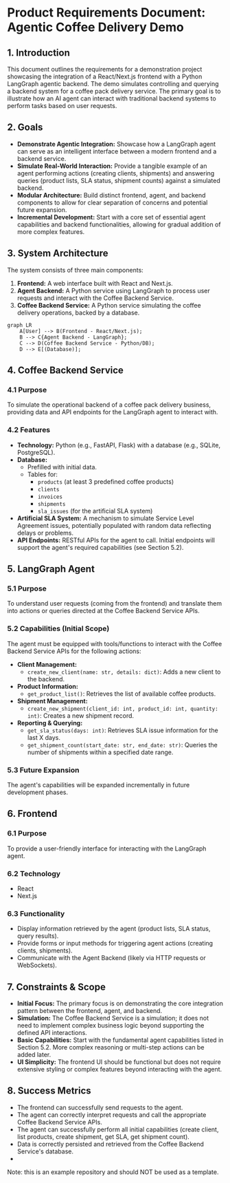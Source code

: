 # Product Requirements Document: Agentic Coffee Delivery Demo

## 1. Introduction

This document outlines the requirements for a demonstration project showcasing the integration of a React/Next.js frontend with a Python LangGraph agentic backend. The demo simulates controlling and querying a backend system for a coffee pack delivery service. The primary goal is to illustrate how an AI agent can interact with traditional backend systems to perform tasks based on user requests.

## 2. Goals

- **Demonstrate Agentic Integration:** Showcase how a LangGraph agent can serve as an intelligent interface between a modern frontend and a backend service.
- **Simulate Real-World Interaction:** Provide a tangible example of an agent performing actions (creating clients, shipments) and answering queries (product lists, SLA status, shipment counts) against a simulated backend.
- **Modular Architecture:** Build distinct frontend, agent, and backend components to allow for clear separation of concerns and potential future expansion.
- **Incremental Development:** Start with a core set of essential agent capabilities and backend functionalities, allowing for gradual addition of more complex features.

## 3. System Architecture

The system consists of three main components:

1.  **Frontend:** A web interface built with React and Next.js.
2.  **Agent Backend:** A Python service using LangGraph to process user requests and interact with the Coffee Backend Service.
3.  **Coffee Backend Service:** A Python service simulating the coffee delivery operations, backed by a database.

```mermaid
graph LR
    A[User] --> B(Frontend - React/Next.js);
    B --> C{Agent Backend - LangGraph};
    C --> D(Coffee Backend Service - Python/DB);
    D --> E[(Database)];
```

## 4. Coffee Backend Service

### 4.1 Purpose

To simulate the operational backend of a coffee pack delivery business, providing data and API endpoints for the LangGraph agent to interact with.

### 4.2 Features

- **Technology:** Python (e.g., FastAPI, Flask) with a database (e.g., SQLite, PostgreSQL).
- **Database:**
  - Prefilled with initial data.
  - Tables for:
    - `products` (at least 3 predefined coffee products)
    - `clients`
    - `invoices`
    - `shipments`
    - `sla_issues` (for the artificial SLA system)
- **Artificial SLA System:** A mechanism to simulate Service Level Agreement issues, potentially populated with random data reflecting delays or problems.
- **API Endpoints:** RESTful APIs for the agent to call. Initial endpoints will support the agent's required capabilities (see Section 5.2).

## 5. LangGraph Agent

### 5.1 Purpose

To understand user requests (coming from the frontend) and translate them into actions or queries directed at the Coffee Backend Service APIs.

### 5.2 Capabilities (Initial Scope)

The agent must be equipped with tools/functions to interact with the Coffee Backend Service APIs for the following actions:

- **Client Management:**
  - `create_new_client(name: str, details: dict)`: Adds a new client to the backend.
- **Product Information:**
  - `get_product_list()`: Retrieves the list of available coffee products.
- **Shipment Management:**
  - `create_new_shipment(client_id: int, product_id: int, quantity: int)`: Creates a new shipment record.
- **Reporting & Querying:**
  - `get_sla_status(days: int)`: Retrieves SLA issue information for the last X days.
  - `get_shipment_count(start_date: str, end_date: str)`: Queries the number of shipments within a specified date range.

### 5.3 Future Expansion

The agent's capabilities will be expanded incrementally in future development phases.

## 6. Frontend

### 6.1 Purpose

To provide a user-friendly interface for interacting with the LangGraph agent.

### 6.2 Technology

- React
- Next.js

### 6.3 Functionality

- Display information retrieved by the agent (product lists, SLA status, query results).
- Provide forms or input methods for triggering agent actions (creating clients, shipments).
- Communicate with the Agent Backend (likely via HTTP requests or WebSockets).

## 7. Constraints & Scope

- **Initial Focus:** The primary focus is on demonstrating the core integration pattern between the frontend, agent, and backend.
- **Simulation:** The Coffee Backend Service is a simulation; it does not need to implement complex business logic beyond supporting the defined API interactions.
- **Basic Capabilities:** Start with the fundamental agent capabilities listed in Section 5.2. More complex reasoning or multi-step actions can be added later.
- **UI Simplicity:** The frontend UI should be functional but does not require extensive styling or complex features beyond interacting with the agent.

## 8. Success Metrics

- The frontend can successfully send requests to the agent.
- The agent can correctly interpret requests and call the appropriate Coffee Backend Service APIs.
- The agent can successfully perform all initial capabilities (create client, list products, create shipment, get SLA, get shipment count).
- Data is correctly persisted and retrieved from the Coffee Backend Service's database.
- 

Note: this is an example repository and should NOT be used as a template.
